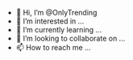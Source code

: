 - 👋 Hi, I’m @OnlyTrending
- 👀 I’m interested in ...
- 🌱 I’m currently learning ...
- 💞️ I’m looking to collaborate on ...
- 📫 How to reach me ...

<!---
OnlyTrending/OnlyTrending is a ✨ special ✨ repository because its `README.md` (this file) appears on your GitHub profile.
You can click the Preview link to take a look at your changes.
--->

